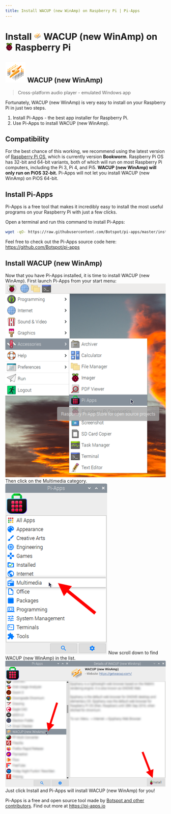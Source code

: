 ```yaml
---
title: Install WACUP (new WinAmp) on Raspberry Pi | Pi-Apps
---
```

<div class="simple-install-content content">

# Install <img src="/img/app-icons/WACUP (new WinAmp)/icon-64.png" height=24> WACUP (new WinAmp) on <img src=/img/other-icons/raspberrypi-icon.svg height=24> Raspberry Pi

## <img src="/img/app-icons/WACUP (new WinAmp)/icon-64.png"> WACUP (new WinAmp)
> Cross-platform audio player - emulated Windows app

Fortunately, WACUP (new WinAmp) is very easy to install on your Raspberry Pi in just two steps.
1. Install Pi-Apps - the best app installer for Raspberry Pi.
2. Use Pi-Apps to install WACUP (new WinAmp).
</div>
<div class="simple-install-content content">

## Compatibility
For the best chance of this working, we recommend using the latest version of [Raspberry Pi OS](https://www.raspberrypi.com/software/), which is currently version **Bookworm**.
Raspberry Pi OS has 32-bit and 64-bit variants, both of which will run on most Raspberry Pi computers, including the Pi 3, Pi 4, and Pi5.
**WACUP (new WinAmp) will only run on PiOS 32-bit.** Pi-Apps will not let you install WACUP (new WinAmp) on PiOS 64-bit.
</div>
<div class="simple-install-content content">

## Install Pi-Apps

Pi-Apps is a free tool that makes it incredibly easy to install the most useful programs on your Raspberry Pi with just a few clicks.

Open a terminal and run this command to install Pi-Apps:
```bash
wget -qO- https://raw.githubusercontent.com/Botspot/pi-apps/master/install | bash
```
Feel free to check out the Pi-Apps source code here: https://github.com/Botspot/pi-apps
</div>
<div class="simple-install-content content">

## Install WACUP (new WinAmp)

Now that you have Pi-Apps installed, it is time to install WACUP (new WinAmp).
First launch Pi-Apps from your start menu:
<img src="/img/start-menu.png">
Then click on the Multimedia category.
<img src="/img/category-selections/Multimedia.png">
Now scroll down to find WACUP (new WinAmp) in the list.
<img src="/img/app-icons/WACUP (new WinAmp)/app-selection.png">
Just click Install and Pi-Apps will install WACUP (new WinAmp) for you!
</div>
<div class="simple-install-content content">

Pi-Apps is a free and open source tool made by [Botspot and other contributors](/about/#contributors). Find out more at https://pi-apps.io
</div>

